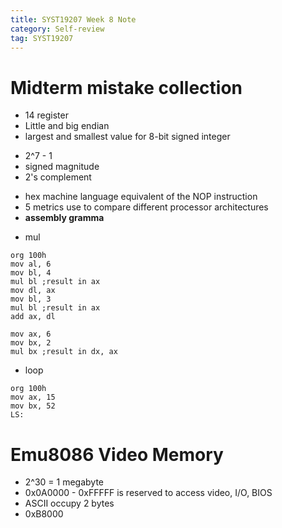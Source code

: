 ```yaml
---
title: SYST19207 Week 8 Note
category: Self-review
tag: SYST19207
---
```

# Midterm mistake collection
* 14 register
* Little and big endian
* largest and smallest value for 8-bit signed integer
- 2^7 - 1
- signed magnitude
- 2's complement
* hex machine language equivalent of the NOP instruction
* 5 metrics use to compare different processor architectures
* **assembly gramma**
- mul
```
org 100h
mov al, 6
mov bl, 4
mul bl ;result in ax
mov dl, ax
mov bl, 3
mul bl ;result in ax
add ax, dl
```
```
mov ax, 6
mov bx, 2
mul bx ;result in dx, ax
```
- loop
```
org 100h
mov ax, 15
mov bx, 52
LS:

```

# Emu8086 Video Memory
* 2^30 = 1 megabyte
* 0x0A0000 - 0xFFFFF is reserved to access video, I/O, BIOS
* ASCII occupy 2 bytes
* 0xB8000

